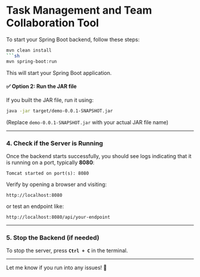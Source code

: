 # Task Management and Team Collaboration Tool

To start your Spring Boot backend, follow these steps:

```sh
mvn clean install
```sh
mvn spring-boot:run
```
This will start your Spring Boot application.

#### ✅ **Option 2: Run the JAR file**
If you built the JAR file, run it using:
```sh
java -jar target/demo-0.0.1-SNAPSHOT.jar
```
(Replace `demo-0.0.1-SNAPSHOT.jar` with your actual JAR file name)

---

### **4. Check if the Server is Running**
Once the backend starts successfully, you should see logs indicating that it is running on a port, typically **8080**:
```
Tomcat started on port(s): 8080
```
Verify by opening a browser and visiting:
```
http://localhost:8080
```
or test an endpoint like:
```
http://localhost:8080/api/your-endpoint
```

---

### **5. Stop the Backend (if needed)**
To stop the server, press **`Ctrl + C`** in the terminal.

---

Let me know if you run into any issues! 🚀